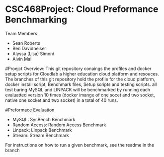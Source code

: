 # CSC468Project: Cloud Preformance Benchmarking

Team Members 
- Sean Roberts 
- Ben Davidheiser
- Alyssa (Lisa) Simoni
- Alvin Mai

#Proejct Overview: 
This git repository conaings the profiles and docker setup scripts for Cloudlab a higher education cloud platform and resouces. The branches of this git repository hold the 
profile for the cloud platform, docker install script, Benchmark files, Setup scripts and testing scripts. all test baring MySQL and LINPACK will be benchmarked by running each
evaluatted version 10 times (docker imange of one socet and two socket, native one socket and two socket) in a total of 40 runs. 

#Preformace Evaluation 
- MySQL: SysBench Benchmark
- Random Access: Random Access Benchmark
- Linpack: Linpack Benchmark
- Stream: Stream Benchmark

For instructions on how to run a given benchmark, see the readme in the branch
